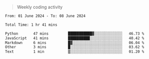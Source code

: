 > Weekly coding activity
<!--START_SECTION:waka-->

```txt
From: 01 June 2024 - To: 08 June 2024

Total Time: 1 hr 41 mins

Python       47 mins         ███████████▓░░░░░░░░░░░░░   46.73 %
JavaScript   41 mins         ██████████░░░░░░░░░░░░░░░   40.42 %
Markdown     6 mins          █▓░░░░░░░░░░░░░░░░░░░░░░░   06.04 %
Other        3 mins          █░░░░░░░░░░░░░░░░░░░░░░░░   03.62 %
Text         1 min           ▒░░░░░░░░░░░░░░░░░░░░░░░░   01.20 %
```

<!--END_SECTION:waka-->
